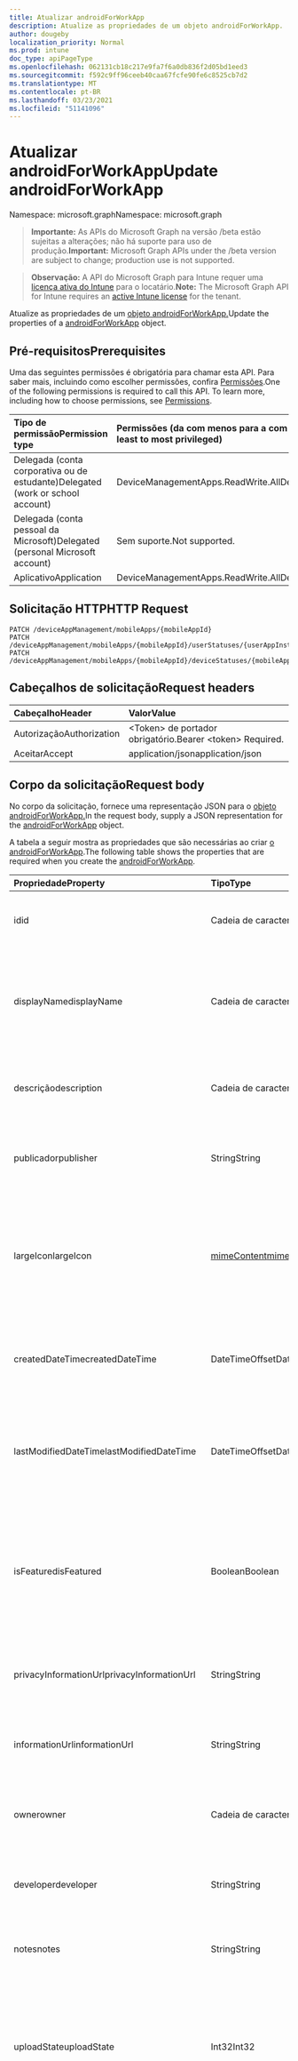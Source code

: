 ```yaml
---
title: Atualizar androidForWorkApp
description: Atualize as propriedades de um objeto androidForWorkApp.
author: dougeby
localization_priority: Normal
ms.prod: intune
doc_type: apiPageType
ms.openlocfilehash: 062131cb18c217e9fa7f6a0db836f2d05bd1eed3
ms.sourcegitcommit: f592c9ff96ceeb40caa67fcfe90fe6c8525cb7d2
ms.translationtype: MT
ms.contentlocale: pt-BR
ms.lasthandoff: 03/23/2021
ms.locfileid: "51141096"
---
```

# <a name="update-androidforworkapp"></a><span data-ttu-id="653a8-103">Atualizar androidForWorkApp</span><span class="sxs-lookup"><span data-stu-id="653a8-103">Update androidForWorkApp</span></span>

<span data-ttu-id="653a8-104">Namespace: microsoft.graph</span><span class="sxs-lookup"><span data-stu-id="653a8-104">Namespace: microsoft.graph</span></span>

> <span data-ttu-id="653a8-105">**Importante:** As APIs do Microsoft Graph na versão /beta estão sujeitas a alterações; não há suporte para uso de produção.</span><span class="sxs-lookup"><span data-stu-id="653a8-105">**Important:** Microsoft Graph APIs under the /beta version are subject to change; production use is not supported.</span></span>

> <span data-ttu-id="653a8-106">**Observação:** A API do Microsoft Graph para Intune requer uma [licença ativa do Intune](https://go.microsoft.com/fwlink/?linkid=839381) para o locatário.</span><span class="sxs-lookup"><span data-stu-id="653a8-106">**Note:** The Microsoft Graph API for Intune requires an [active Intune license](https://go.microsoft.com/fwlink/?linkid=839381) for the tenant.</span></span>

<span data-ttu-id="653a8-107">Atualize as propriedades de um [objeto androidForWorkApp.](../resources/intune-apps-androidforworkapp.md)</span><span class="sxs-lookup"><span data-stu-id="653a8-107">Update the properties of a [androidForWorkApp](../resources/intune-apps-androidforworkapp.md) object.</span></span>

## <a name="prerequisites"></a><span data-ttu-id="653a8-108">Pré-requisitos</span><span class="sxs-lookup"><span data-stu-id="653a8-108">Prerequisites</span></span>
<span data-ttu-id="653a8-p101">Uma das seguintes permissões é obrigatória para chamar esta API. Para saber mais, incluindo como escolher permissões, confira [Permissões](/graph/permissions-reference).</span><span class="sxs-lookup"><span data-stu-id="653a8-p101">One of the following permissions is required to call this API. To learn more, including how to choose permissions, see [Permissions](/graph/permissions-reference).</span></span>

|<span data-ttu-id="653a8-111">Tipo de permissão</span><span class="sxs-lookup"><span data-stu-id="653a8-111">Permission type</span></span>|<span data-ttu-id="653a8-112">Permissões (da com menos para a com mais privilégios)</span><span class="sxs-lookup"><span data-stu-id="653a8-112">Permissions (from least to most privileged)</span></span>|
|:---|:---|
|<span data-ttu-id="653a8-113">Delegada (conta corporativa ou de estudante)</span><span class="sxs-lookup"><span data-stu-id="653a8-113">Delegated (work or school account)</span></span>|<span data-ttu-id="653a8-114">DeviceManagementApps.ReadWrite.All</span><span class="sxs-lookup"><span data-stu-id="653a8-114">DeviceManagementApps.ReadWrite.All</span></span>|
|<span data-ttu-id="653a8-115">Delegada (conta pessoal da Microsoft)</span><span class="sxs-lookup"><span data-stu-id="653a8-115">Delegated (personal Microsoft account)</span></span>|<span data-ttu-id="653a8-116">Sem suporte.</span><span class="sxs-lookup"><span data-stu-id="653a8-116">Not supported.</span></span>|
|<span data-ttu-id="653a8-117">Aplicativo</span><span class="sxs-lookup"><span data-stu-id="653a8-117">Application</span></span>|<span data-ttu-id="653a8-118">DeviceManagementApps.ReadWrite.All</span><span class="sxs-lookup"><span data-stu-id="653a8-118">DeviceManagementApps.ReadWrite.All</span></span>|

## <a name="http-request"></a><span data-ttu-id="653a8-119">Solicitação HTTP</span><span class="sxs-lookup"><span data-stu-id="653a8-119">HTTP Request</span></span>
<!-- {
  "blockType": "ignored"
}
-->
``` http
PATCH /deviceAppManagement/mobileApps/{mobileAppId}
PATCH /deviceAppManagement/mobileApps/{mobileAppId}/userStatuses/{userAppInstallStatusId}/app
PATCH /deviceAppManagement/mobileApps/{mobileAppId}/deviceStatuses/{mobileAppInstallStatusId}/app
```

## <a name="request-headers"></a><span data-ttu-id="653a8-120">Cabeçalhos de solicitação</span><span class="sxs-lookup"><span data-stu-id="653a8-120">Request headers</span></span>
|<span data-ttu-id="653a8-121">Cabeçalho</span><span class="sxs-lookup"><span data-stu-id="653a8-121">Header</span></span>|<span data-ttu-id="653a8-122">Valor</span><span class="sxs-lookup"><span data-stu-id="653a8-122">Value</span></span>|
|:---|:---|
|<span data-ttu-id="653a8-123">Autorização</span><span class="sxs-lookup"><span data-stu-id="653a8-123">Authorization</span></span>|<span data-ttu-id="653a8-124">&lt;Token&gt; de portador obrigatório.</span><span class="sxs-lookup"><span data-stu-id="653a8-124">Bearer &lt;token&gt; Required.</span></span>|
|<span data-ttu-id="653a8-125">Aceitar</span><span class="sxs-lookup"><span data-stu-id="653a8-125">Accept</span></span>|<span data-ttu-id="653a8-126">application/json</span><span class="sxs-lookup"><span data-stu-id="653a8-126">application/json</span></span>|

## <a name="request-body"></a><span data-ttu-id="653a8-127">Corpo da solicitação</span><span class="sxs-lookup"><span data-stu-id="653a8-127">Request body</span></span>
<span data-ttu-id="653a8-128">No corpo da solicitação, fornece uma representação JSON para o [objeto androidForWorkApp.](../resources/intune-apps-androidforworkapp.md)</span><span class="sxs-lookup"><span data-stu-id="653a8-128">In the request body, supply a JSON representation for the [androidForWorkApp](../resources/intune-apps-androidforworkapp.md) object.</span></span>

<span data-ttu-id="653a8-129">A tabela a seguir mostra as propriedades que são necessárias ao criar [o androidForWorkApp](../resources/intune-apps-androidforworkapp.md).</span><span class="sxs-lookup"><span data-stu-id="653a8-129">The following table shows the properties that are required when you create the [androidForWorkApp](../resources/intune-apps-androidforworkapp.md).</span></span>

|<span data-ttu-id="653a8-130">Propriedade</span><span class="sxs-lookup"><span data-stu-id="653a8-130">Property</span></span>|<span data-ttu-id="653a8-131">Tipo</span><span class="sxs-lookup"><span data-stu-id="653a8-131">Type</span></span>|<span data-ttu-id="653a8-132">Descrição</span><span class="sxs-lookup"><span data-stu-id="653a8-132">Description</span></span>|
|:---|:---|:---|
|<span data-ttu-id="653a8-133">id</span><span class="sxs-lookup"><span data-stu-id="653a8-133">id</span></span>|<span data-ttu-id="653a8-134">Cadeia de caracteres</span><span class="sxs-lookup"><span data-stu-id="653a8-134">String</span></span>|<span data-ttu-id="653a8-135">Chave da entidade.</span><span class="sxs-lookup"><span data-stu-id="653a8-135">Key of the entity.</span></span> <span data-ttu-id="653a8-136">Herdado de [mobileApp](../resources/intune-shared-mobileapp.md)</span><span class="sxs-lookup"><span data-stu-id="653a8-136">Inherited from [mobileApp](../resources/intune-shared-mobileapp.md)</span></span>|
|<span data-ttu-id="653a8-137">displayName</span><span class="sxs-lookup"><span data-stu-id="653a8-137">displayName</span></span>|<span data-ttu-id="653a8-138">Cadeia de caracteres</span><span class="sxs-lookup"><span data-stu-id="653a8-138">String</span></span>|<span data-ttu-id="653a8-139">O título do aplicativo importado ou definido pelo administrador.</span><span class="sxs-lookup"><span data-stu-id="653a8-139">The admin provided or imported title of the app.</span></span> <span data-ttu-id="653a8-140">Herdado de [mobileApp](../resources/intune-shared-mobileapp.md)</span><span class="sxs-lookup"><span data-stu-id="653a8-140">Inherited from [mobileApp](../resources/intune-shared-mobileapp.md)</span></span>|
|<span data-ttu-id="653a8-141">descrição</span><span class="sxs-lookup"><span data-stu-id="653a8-141">description</span></span>|<span data-ttu-id="653a8-142">Cadeia de caracteres</span><span class="sxs-lookup"><span data-stu-id="653a8-142">String</span></span>|<span data-ttu-id="653a8-143">A descrição do aplicativo.</span><span class="sxs-lookup"><span data-stu-id="653a8-143">The description of the app.</span></span> <span data-ttu-id="653a8-144">Herdado de [mobileApp](../resources/intune-shared-mobileapp.md)</span><span class="sxs-lookup"><span data-stu-id="653a8-144">Inherited from [mobileApp](../resources/intune-shared-mobileapp.md)</span></span>|
|<span data-ttu-id="653a8-145">publicador</span><span class="sxs-lookup"><span data-stu-id="653a8-145">publisher</span></span>|<span data-ttu-id="653a8-146">String</span><span class="sxs-lookup"><span data-stu-id="653a8-146">String</span></span>|<span data-ttu-id="653a8-147">O publicador do aplicativo.</span><span class="sxs-lookup"><span data-stu-id="653a8-147">The publisher of the app.</span></span> <span data-ttu-id="653a8-148">Herdado de [mobileApp](../resources/intune-shared-mobileapp.md)</span><span class="sxs-lookup"><span data-stu-id="653a8-148">Inherited from [mobileApp](../resources/intune-shared-mobileapp.md)</span></span>|
|<span data-ttu-id="653a8-149">largeIcon</span><span class="sxs-lookup"><span data-stu-id="653a8-149">largeIcon</span></span>|[<span data-ttu-id="653a8-150">mimeContent</span><span class="sxs-lookup"><span data-stu-id="653a8-150">mimeContent</span></span>](../resources/intune-shared-mimecontent.md)|<span data-ttu-id="653a8-151">O ícone grande, a ser exibido nos detalhes do aplicativo e usado para o carregamento do ícone.</span><span class="sxs-lookup"><span data-stu-id="653a8-151">The large icon, to be displayed in the app details and used for upload of the icon.</span></span> <span data-ttu-id="653a8-152">Herdado de [mobileApp](../resources/intune-shared-mobileapp.md)</span><span class="sxs-lookup"><span data-stu-id="653a8-152">Inherited from [mobileApp](../resources/intune-shared-mobileapp.md)</span></span>|
|<span data-ttu-id="653a8-153">createdDateTime</span><span class="sxs-lookup"><span data-stu-id="653a8-153">createdDateTime</span></span>|<span data-ttu-id="653a8-154">DateTimeOffset</span><span class="sxs-lookup"><span data-stu-id="653a8-154">DateTimeOffset</span></span>|<span data-ttu-id="653a8-155">A data e a hora da criação do aplicativo.</span><span class="sxs-lookup"><span data-stu-id="653a8-155">The date and time the app was created.</span></span> <span data-ttu-id="653a8-156">Herdado de [mobileApp](../resources/intune-shared-mobileapp.md)</span><span class="sxs-lookup"><span data-stu-id="653a8-156">Inherited from [mobileApp](../resources/intune-shared-mobileapp.md)</span></span>|
|<span data-ttu-id="653a8-157">lastModifiedDateTime</span><span class="sxs-lookup"><span data-stu-id="653a8-157">lastModifiedDateTime</span></span>|<span data-ttu-id="653a8-158">DateTimeOffset</span><span class="sxs-lookup"><span data-stu-id="653a8-158">DateTimeOffset</span></span>|<span data-ttu-id="653a8-159">A data e a hora que o aplicativo foi modificado pela última vez.</span><span class="sxs-lookup"><span data-stu-id="653a8-159">The date and time the app was last modified.</span></span> <span data-ttu-id="653a8-160">Herdado de [mobileApp](../resources/intune-shared-mobileapp.md)</span><span class="sxs-lookup"><span data-stu-id="653a8-160">Inherited from [mobileApp](../resources/intune-shared-mobileapp.md)</span></span>|
|<span data-ttu-id="653a8-161">isFeatured</span><span class="sxs-lookup"><span data-stu-id="653a8-161">isFeatured</span></span>|<span data-ttu-id="653a8-162">Boolean</span><span class="sxs-lookup"><span data-stu-id="653a8-162">Boolean</span></span>|<span data-ttu-id="653a8-163">O valor que indica se o aplicativo está marcado como em destaque pelo administrador. Herdado de [mobileApp](../resources/intune-shared-mobileapp.md)</span><span class="sxs-lookup"><span data-stu-id="653a8-163">The value indicating whether the app is marked as featured by the admin. Inherited from [mobileApp](../resources/intune-shared-mobileapp.md)</span></span>|
|<span data-ttu-id="653a8-164">privacyInformationUrl</span><span class="sxs-lookup"><span data-stu-id="653a8-164">privacyInformationUrl</span></span>|<span data-ttu-id="653a8-165">String</span><span class="sxs-lookup"><span data-stu-id="653a8-165">String</span></span>|<span data-ttu-id="653a8-166">A URL da declaração de privacidade.</span><span class="sxs-lookup"><span data-stu-id="653a8-166">The privacy statement Url.</span></span> <span data-ttu-id="653a8-167">Herdado de [mobileApp](../resources/intune-shared-mobileapp.md)</span><span class="sxs-lookup"><span data-stu-id="653a8-167">Inherited from [mobileApp](../resources/intune-shared-mobileapp.md)</span></span>|
|<span data-ttu-id="653a8-168">informationUrl</span><span class="sxs-lookup"><span data-stu-id="653a8-168">informationUrl</span></span>|<span data-ttu-id="653a8-169">String</span><span class="sxs-lookup"><span data-stu-id="653a8-169">String</span></span>|<span data-ttu-id="653a8-170">A URL de informações adicionais.</span><span class="sxs-lookup"><span data-stu-id="653a8-170">The more information Url.</span></span> <span data-ttu-id="653a8-171">Herdado de [mobileApp](../resources/intune-shared-mobileapp.md)</span><span class="sxs-lookup"><span data-stu-id="653a8-171">Inherited from [mobileApp](../resources/intune-shared-mobileapp.md)</span></span>|
|<span data-ttu-id="653a8-172">owner</span><span class="sxs-lookup"><span data-stu-id="653a8-172">owner</span></span>|<span data-ttu-id="653a8-173">Cadeia de caracteres</span><span class="sxs-lookup"><span data-stu-id="653a8-173">String</span></span>|<span data-ttu-id="653a8-174">O proprietário do conteúdo.</span><span class="sxs-lookup"><span data-stu-id="653a8-174">The owner of the app.</span></span> <span data-ttu-id="653a8-175">Herdado de [mobileApp](../resources/intune-shared-mobileapp.md)</span><span class="sxs-lookup"><span data-stu-id="653a8-175">Inherited from [mobileApp](../resources/intune-shared-mobileapp.md)</span></span>|
|<span data-ttu-id="653a8-176">developer</span><span class="sxs-lookup"><span data-stu-id="653a8-176">developer</span></span>|<span data-ttu-id="653a8-177">String</span><span class="sxs-lookup"><span data-stu-id="653a8-177">String</span></span>|<span data-ttu-id="653a8-178">O desenvolvedor do aplicativo.</span><span class="sxs-lookup"><span data-stu-id="653a8-178">The developer of the app.</span></span> <span data-ttu-id="653a8-179">Herdado de [mobileApp](../resources/intune-shared-mobileapp.md)</span><span class="sxs-lookup"><span data-stu-id="653a8-179">Inherited from [mobileApp](../resources/intune-shared-mobileapp.md)</span></span>|
|<span data-ttu-id="653a8-180">notes</span><span class="sxs-lookup"><span data-stu-id="653a8-180">notes</span></span>|<span data-ttu-id="653a8-181">String</span><span class="sxs-lookup"><span data-stu-id="653a8-181">String</span></span>|<span data-ttu-id="653a8-182">Anotações do aplicativo.</span><span class="sxs-lookup"><span data-stu-id="653a8-182">Notes for the app.</span></span> <span data-ttu-id="653a8-183">Herdado de [mobileApp](../resources/intune-shared-mobileapp.md)</span><span class="sxs-lookup"><span data-stu-id="653a8-183">Inherited from [mobileApp](../resources/intune-shared-mobileapp.md)</span></span>|
|<span data-ttu-id="653a8-184">uploadState</span><span class="sxs-lookup"><span data-stu-id="653a8-184">uploadState</span></span>|<span data-ttu-id="653a8-185">Int32</span><span class="sxs-lookup"><span data-stu-id="653a8-185">Int32</span></span>|<span data-ttu-id="653a8-186">O estado de carregamento.</span><span class="sxs-lookup"><span data-stu-id="653a8-186">The upload state.</span></span> <span data-ttu-id="653a8-187">Os valores possíveis são: 0 - `Not Ready` , 1 - `Ready` , 2 - `Processing` .</span><span class="sxs-lookup"><span data-stu-id="653a8-187">Possible values are: 0 - `Not Ready`, 1 - `Ready`, 2 - `Processing`.</span></span> <span data-ttu-id="653a8-188">Herdado de [mobileApp](../resources/intune-shared-mobileapp.md)</span><span class="sxs-lookup"><span data-stu-id="653a8-188">Inherited from [mobileApp](../resources/intune-shared-mobileapp.md)</span></span>|
|<span data-ttu-id="653a8-189">publishingState</span><span class="sxs-lookup"><span data-stu-id="653a8-189">publishingState</span></span>|[<span data-ttu-id="653a8-190">mobileAppPublishingState</span><span class="sxs-lookup"><span data-stu-id="653a8-190">mobileAppPublishingState</span></span>](../resources/intune-apps-mobileapppublishingstate.md)|<span data-ttu-id="653a8-191">O estado de publicação do aplicativo.</span><span class="sxs-lookup"><span data-stu-id="653a8-191">The publishing state for the app.</span></span> <span data-ttu-id="653a8-192">O aplicativo não pode ser assinado, a menos que ele seja publicado.</span><span class="sxs-lookup"><span data-stu-id="653a8-192">The app cannot be assigned unless the app is published.</span></span> <span data-ttu-id="653a8-193">Herdado de [mobileApp](../resources/intune-shared-mobileapp.md).</span><span class="sxs-lookup"><span data-stu-id="653a8-193">Inherited from [mobileApp](../resources/intune-shared-mobileapp.md).</span></span> <span data-ttu-id="653a8-194">Os valores possíveis são: `notPublished`, `processing`, `published`.</span><span class="sxs-lookup"><span data-stu-id="653a8-194">Possible values are: `notPublished`, `processing`, `published`.</span></span>|
|<span data-ttu-id="653a8-195">isAssigned</span><span class="sxs-lookup"><span data-stu-id="653a8-195">isAssigned</span></span>|<span data-ttu-id="653a8-196">Boolean</span><span class="sxs-lookup"><span data-stu-id="653a8-196">Boolean</span></span>|<span data-ttu-id="653a8-197">O valor que indica se o aplicativo é atribuído a pelo menos um grupo.</span><span class="sxs-lookup"><span data-stu-id="653a8-197">The value indicating whether the app is assigned to at least one group.</span></span> <span data-ttu-id="653a8-198">Herdado de [mobileApp](../resources/intune-shared-mobileapp.md)</span><span class="sxs-lookup"><span data-stu-id="653a8-198">Inherited from [mobileApp](../resources/intune-shared-mobileapp.md)</span></span>|
|<span data-ttu-id="653a8-199">roleScopeTagIds</span><span class="sxs-lookup"><span data-stu-id="653a8-199">roleScopeTagIds</span></span>|<span data-ttu-id="653a8-200">Coleção de cadeias de caracteres</span><span class="sxs-lookup"><span data-stu-id="653a8-200">String collection</span></span>|<span data-ttu-id="653a8-201">Lista de ids de marca de escopo para este aplicativo móvel.</span><span class="sxs-lookup"><span data-stu-id="653a8-201">List of scope tag ids for this mobile app.</span></span> <span data-ttu-id="653a8-202">Herdado de [mobileApp](../resources/intune-shared-mobileapp.md)</span><span class="sxs-lookup"><span data-stu-id="653a8-202">Inherited from [mobileApp](../resources/intune-shared-mobileapp.md)</span></span>|
|<span data-ttu-id="653a8-203">dependentAppCount</span><span class="sxs-lookup"><span data-stu-id="653a8-203">dependentAppCount</span></span>|<span data-ttu-id="653a8-204">Int32</span><span class="sxs-lookup"><span data-stu-id="653a8-204">Int32</span></span>|<span data-ttu-id="653a8-205">O número total de dependências que o aplicativo filho tem.</span><span class="sxs-lookup"><span data-stu-id="653a8-205">The total number of dependencies the child app has.</span></span> <span data-ttu-id="653a8-206">Herdado de [mobileApp](../resources/intune-shared-mobileapp.md)</span><span class="sxs-lookup"><span data-stu-id="653a8-206">Inherited from [mobileApp](../resources/intune-shared-mobileapp.md)</span></span>|
|<span data-ttu-id="653a8-207">supersedingAppCount</span><span class="sxs-lookup"><span data-stu-id="653a8-207">supersedingAppCount</span></span>|<span data-ttu-id="653a8-208">Int32</span><span class="sxs-lookup"><span data-stu-id="653a8-208">Int32</span></span>|<span data-ttu-id="653a8-209">O número total de aplicativos que esse aplicativo sobressede direta ou indiretamente.</span><span class="sxs-lookup"><span data-stu-id="653a8-209">The total number of apps this app directly or indirectly supersedes.</span></span> <span data-ttu-id="653a8-210">Herdado de [mobileApp](../resources/intune-shared-mobileapp.md)</span><span class="sxs-lookup"><span data-stu-id="653a8-210">Inherited from [mobileApp](../resources/intune-shared-mobileapp.md)</span></span>|
|<span data-ttu-id="653a8-211">supersededAppCount</span><span class="sxs-lookup"><span data-stu-id="653a8-211">supersededAppCount</span></span>|<span data-ttu-id="653a8-212">Int32</span><span class="sxs-lookup"><span data-stu-id="653a8-212">Int32</span></span>|<span data-ttu-id="653a8-213">O número total de aplicativos pelos quais esse aplicativo é, direta ou indiretamente, é suplido.</span><span class="sxs-lookup"><span data-stu-id="653a8-213">The total number of apps this app is directly or indirectly superseded by.</span></span> <span data-ttu-id="653a8-214">Herdado de [mobileApp](../resources/intune-shared-mobileapp.md)</span><span class="sxs-lookup"><span data-stu-id="653a8-214">Inherited from [mobileApp](../resources/intune-shared-mobileapp.md)</span></span>|
|<span data-ttu-id="653a8-215">packageId</span><span class="sxs-lookup"><span data-stu-id="653a8-215">packageId</span></span>|<span data-ttu-id="653a8-216">String</span><span class="sxs-lookup"><span data-stu-id="653a8-216">String</span></span>|<span data-ttu-id="653a8-217">O identificador do pacote.</span><span class="sxs-lookup"><span data-stu-id="653a8-217">The package identifier.</span></span>|
|<span data-ttu-id="653a8-218">appIdentifier</span><span class="sxs-lookup"><span data-stu-id="653a8-218">appIdentifier</span></span>|<span data-ttu-id="653a8-219">String</span><span class="sxs-lookup"><span data-stu-id="653a8-219">String</span></span>|<span data-ttu-id="653a8-220">O Nome da Identidade.</span><span class="sxs-lookup"><span data-stu-id="653a8-220">The Identity Name.</span></span>|
|<span data-ttu-id="653a8-221">usedLicenseCount</span><span class="sxs-lookup"><span data-stu-id="653a8-221">usedLicenseCount</span></span>|<span data-ttu-id="653a8-222">Int32</span><span class="sxs-lookup"><span data-stu-id="653a8-222">Int32</span></span>|<span data-ttu-id="653a8-223">O número de aplicativos VPP em uso.</span><span class="sxs-lookup"><span data-stu-id="653a8-223">The number of VPP licenses in use.</span></span>|
|<span data-ttu-id="653a8-224">totalLicenseCount</span><span class="sxs-lookup"><span data-stu-id="653a8-224">totalLicenseCount</span></span>|<span data-ttu-id="653a8-225">Int32</span><span class="sxs-lookup"><span data-stu-id="653a8-225">Int32</span></span>|<span data-ttu-id="653a8-226">O número total de licenças VPP.</span><span class="sxs-lookup"><span data-stu-id="653a8-226">The total number of VPP licenses.</span></span>|
|<span data-ttu-id="653a8-227">appStoreUrl</span><span class="sxs-lookup"><span data-stu-id="653a8-227">appStoreUrl</span></span>|<span data-ttu-id="653a8-228">String</span><span class="sxs-lookup"><span data-stu-id="653a8-228">String</span></span>|<span data-ttu-id="653a8-229">A URL do aplicativo Play for Work Store.</span><span class="sxs-lookup"><span data-stu-id="653a8-229">The Play for Work Store app URL.</span></span>|



## <a name="response"></a><span data-ttu-id="653a8-230">Resposta</span><span class="sxs-lookup"><span data-stu-id="653a8-230">Response</span></span>
<span data-ttu-id="653a8-231">Se tiver êxito, este método retornará um código de resposta e um `200 OK` [objeto androidForWorkApp](../resources/intune-apps-androidforworkapp.md) atualizado no corpo da resposta.</span><span class="sxs-lookup"><span data-stu-id="653a8-231">If successful, this method returns a `200 OK` response code and an updated [androidForWorkApp](../resources/intune-apps-androidforworkapp.md) object in the response body.</span></span>

## <a name="example"></a><span data-ttu-id="653a8-232">Exemplo</span><span class="sxs-lookup"><span data-stu-id="653a8-232">Example</span></span>

### <a name="request"></a><span data-ttu-id="653a8-233">Solicitação</span><span class="sxs-lookup"><span data-stu-id="653a8-233">Request</span></span>
<span data-ttu-id="653a8-234">Este é um exemplo da solicitação.</span><span class="sxs-lookup"><span data-stu-id="653a8-234">Here is an example of the request.</span></span>
``` http
PATCH https://graph.microsoft.com/beta/deviceAppManagement/mobileApps/{mobileAppId}
Content-type: application/json
Content-length: 960

{
  "@odata.type": "#microsoft.graph.androidForWorkApp",
  "displayName": "Display Name value",
  "description": "Description value",
  "publisher": "Publisher value",
  "largeIcon": {
    "@odata.type": "microsoft.graph.mimeContent",
    "type": "Type value",
    "value": "dmFsdWU="
  },
  "isFeatured": true,
  "privacyInformationUrl": "https://example.com/privacyInformationUrl/",
  "informationUrl": "https://example.com/informationUrl/",
  "owner": "Owner value",
  "developer": "Developer value",
  "notes": "Notes value",
  "uploadState": 11,
  "publishingState": "processing",
  "isAssigned": true,
  "roleScopeTagIds": [
    "Role Scope Tag Ids value"
  ],
  "dependentAppCount": 1,
  "supersedingAppCount": 3,
  "supersededAppCount": 2,
  "packageId": "Package Id value",
  "appIdentifier": "App Identifier value",
  "usedLicenseCount": 0,
  "totalLicenseCount": 1,
  "appStoreUrl": "https://example.com/appStoreUrl/"
}
```

### <a name="response"></a><span data-ttu-id="653a8-235">Resposta</span><span class="sxs-lookup"><span data-stu-id="653a8-235">Response</span></span>
<span data-ttu-id="653a8-p121">Veja a seguir um exemplo da resposta. Observação: o objeto response mostrado aqui pode estar truncado por motivos de concisão. Todas as propriedades serão retornadas de uma chamada real.</span><span class="sxs-lookup"><span data-stu-id="653a8-p121">Here is an example of the response. Note: The response object shown here may be truncated for brevity. All of the properties will be returned from an actual call.</span></span>
``` http
HTTP/1.1 200 OK
Content-Type: application/json
Content-Length: 1132

{
  "@odata.type": "#microsoft.graph.androidForWorkApp",
  "id": "c5010785-0785-c501-8507-01c5850701c5",
  "displayName": "Display Name value",
  "description": "Description value",
  "publisher": "Publisher value",
  "largeIcon": {
    "@odata.type": "microsoft.graph.mimeContent",
    "type": "Type value",
    "value": "dmFsdWU="
  },
  "createdDateTime": "2017-01-01T00:02:43.5775965-08:00",
  "lastModifiedDateTime": "2017-01-01T00:00:35.1329464-08:00",
  "isFeatured": true,
  "privacyInformationUrl": "https://example.com/privacyInformationUrl/",
  "informationUrl": "https://example.com/informationUrl/",
  "owner": "Owner value",
  "developer": "Developer value",
  "notes": "Notes value",
  "uploadState": 11,
  "publishingState": "processing",
  "isAssigned": true,
  "roleScopeTagIds": [
    "Role Scope Tag Ids value"
  ],
  "dependentAppCount": 1,
  "supersedingAppCount": 3,
  "supersededAppCount": 2,
  "packageId": "Package Id value",
  "appIdentifier": "App Identifier value",
  "usedLicenseCount": 0,
  "totalLicenseCount": 1,
  "appStoreUrl": "https://example.com/appStoreUrl/"
}
```




